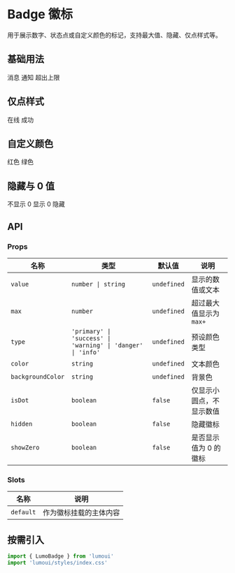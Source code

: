 # Badge 徽标

用于展示数字、状态点或自定义颜色的标记，支持最大值、隐藏、仅点样式等。

## 基础用法
<demo-wrapper>
<LumoBadge :value="1"><LumoButton>消息</LumoButton></LumoBadge>
<LumoBadge :value="99"><LumoButton>通知</LumoButton></LumoBadge>
<LumoBadge :value="100" :max="99"><LumoButton>超出上限</LumoButton></LumoBadge>
</demo-wrapper>

## 仅点样式
<demo-wrapper>
<LumoBadge isDot><LumoButton>在线</LumoButton></LumoBadge>
<LumoBadge isDot type="success"><LumoButton>成功</LumoButton></LumoBadge>
</demo-wrapper>

## 自定义颜色
<demo-wrapper>
<LumoBadge :value="5" color="#fff" backgroundColor="#fb7185"><LumoButton>红色</LumoButton></LumoBadge>
<LumoBadge :value="8" color="#fff" backgroundColor="#22c55e"><LumoButton>绿色</LumoButton></LumoBadge>
</demo-wrapper>

## 隐藏与 0 值
<demo-wrapper>
<LumoBadge :value="0" :showZero="false"><LumoButton>不显示 0</LumoButton></LumoBadge>
<LumoBadge :value="0" :showZero="true"><LumoButton>显示 0</LumoButton></LumoBadge>
<LumoBadge :value="3" :hidden="true"><LumoButton>隐藏</LumoButton></LumoBadge>
</demo-wrapper>

## API

### Props
| 名称             | 类型                                                         | 默认值   | 说明                           |
| ---------------- | ------------------------------------------------------------ | -------- | ------------------------------ |
| `value`          | `number \| string`                                           | `undefined` | 显示的数值或文本               |
| `max`            | `number`                                                     | `undefined` | 超过最大值显示为 `max+`       |
| `type`           | `'primary' \| 'success' \| 'warning' \| 'danger' \| 'info'` | `undefined` | 预设颜色类型                   |
| `color`          | `string`                                                     | `undefined` | 文本颜色                       |
| `backgroundColor`| `string`                                                     | `undefined` | 背景色                         |
| `isDot`          | `boolean`                                                    | `false`  | 仅显示小圆点，不显示数值       |
| `hidden`         | `boolean`                                                    | `false`  | 隐藏徽标                       |
| `showZero`       | `boolean`                                                    | `false`  | 是否显示值为 0 的徽标          |

### Slots
| 名称     | 说明                   |
| -------- | ---------------------- |
| `default`| 作为徽标挂载的主体内容 |

## 按需引入
```ts
import { LumoBadge } from 'lumoui'
import 'lumoui/styles/index.css'
```

<style scoped>
.demo-wrapper { display:flex; gap:12px; flex-wrap:wrap; align-items:center; margin:12px 0; }
</style>